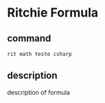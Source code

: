 # Ritchie Formula

## command

```bash
rit math teste csharp
```

## description

description of formula
